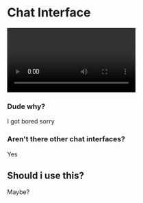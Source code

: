 # Chat Interface 

![demo](./demo.mov)



### Dude why? 

I got bored sorry 


### Aren't there other chat interfaces? 

Yes
 

## Should i use this?

Maybe?
